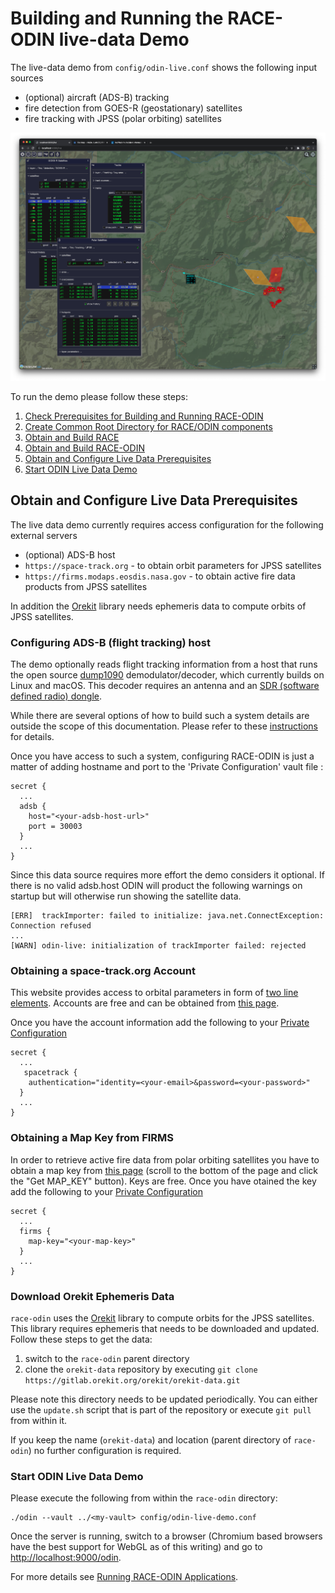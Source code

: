 # Building and Running the RACE-ODIN live-data Demo

The live-data demo from `config/odin-live.conf` shows the following input sources

 * (optional) aircraft (ADS-B) tracking
 * fire detection from GOES-R (geostationary) satellites
 * fire tracking with JPSS (polar orbiting) satellites

<img class="center scale80" src="images/live-demo.png">

To run the demo please follow these steps:

 1. [Check Prerequisites for Building and Running RACE-ODIN](prerequisites.md)
 2. [Create Common Root Directory for RACE/ODIN components](common-root.md) 
 3. [Obtain and Build RACE](building-race.md)
 4. [Obtain and Build RACE-ODIN](building-race-odin.md)
 5. [Obtain and Configure Live Data Prerequisites](#obtain-and-configure-live-data-prerequisites)
 6. [Start ODIN Live Data Demo](#start-odin-live-data-demo)

## Obtain and Configure Live Data Prerequisites
The live data demo currently requires access configuration for the following external servers
 
 * (optional) ADS-B host
 * `https://space-track.org` - to obtain orbit parameters for JPSS satellites
 * `https://firms.modaps.eosdis.nasa.gov` - to obtain active fire data products from JPSS satellites

In addition the [Orekit](https://www.orekit.org/) library needs ephemeris data to compute orbits of JPSS satellites.

### Configuring ADS-B (flight tracking) host
The demo optionally reads flight tracking information from a host that runs the open source [dump1090](https://github.com/flightaware/dump1090)
demodulator/decoder, which currently builds on Linux and macOS. This decoder requires an antenna and an 
[SDR (software defined radio) dongle](https://flightaware.store/products/pro-stick-plus).

While there are several options of how to build such a system details are outside the scope of this documentation. Please
refer to these [instructions](https://flightaware.com/adsb/piaware/build) for details.

Once you have access to such a system, configuring RACE-ODIN is just a matter of adding hostname and port to the 
'Private Configuration' vault file : 

    secret {
      ...
      adsb {
        host="<your-adsb-host-url>"
        port = 30003
      }
      ...
    }

Since this data source requires more effort the demo considers it optional. If there is no valid adsb.host ODIN
will product the following warnings on startup but will otherwise run showing the satellite data.

    [ERR]  trackImporter: failed to initialize: java.net.ConnectException: Connection refused
    ...
    [WARN] odin-live: initialization of trackImporter failed: rejected


### Obtaining a space-track.org Account
This website provides access to orbital parameters in form of [two line elements](https://en.wikipedia.org/wiki/Two-line_element_set). Accounts
are free and can be obtained from [this page](https://www.space-track.org/auth/createAccount).

Once you have the account information add the following to your [Private Configuration][priv]

    secret {
      ...
       spacetrack {
        authentication="identity=<your-email>&password=<your-password>"
      }
      ...
    }

### Obtaining a Map Key from FIRMS
In order to retrieve active fire data from polar orbiting satellites you have to obtain a map key from [this page](https://firms.modaps.eosdis.nasa.gov/usfs/api/area/)
(scroll to the bottom of the page and click the "Get MAP_KEY" button). Keys are free. Once you have otained the key
add the following to your [Private Configuration][priv]

    secret {
      ...
      firms {
        map-key="<your-map-key>"
      }
      ...
    }

### Download Orekit Ephemeris Data
`race-odin` uses the [Orekit](https://www.orekit.org/) library to compute orbits for the JPSS satellites. This library
requires ephemeris that needs to be downloaded and updated. Follow these steps to get the data:

  1. switch to the `race-odin` parent directory
  2. clone  the `orekit-data` repository by executing  `git clone https://gitlab.orekit.org/orekit/orekit-data.git`

Please note this directory needs to be updated periodically. You can either use the `update.sh` script that is part of the repository
or execute `git pull` from within it.

If you keep the name (`orekit-data`) and location (parent directory of `race-odin`) no further configuration is required.


### Start ODIN Live Data Demo
Please execute the following from within the `race-odin` directory:

    ./odin --vault ../<my-vault> config/odin-live-demo.conf

Once the server is running, switch to a browser (Chromium based browsers have the best support for WebGL as of this writing) and
go to <http://localhost:9000/odin>.

For more details see [Running RACE-ODIN Applications](running-odin.md).

[priv]: private-configuration.md